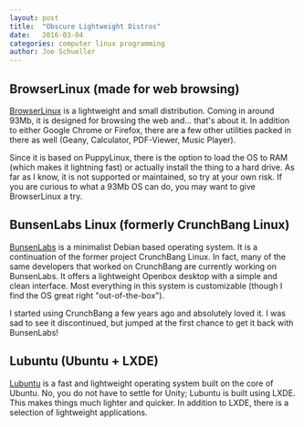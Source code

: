```yaml
---
layout: post
title:  "Obscure Lightweight Distros"
date:   2016-03-04
categories: computer linux programming
author: Joe Schueller
---
```

BrowserLinux (made for web browsing)
----------------
[BrowserLinux](http://www.browserlinux.com/) is a lightweight and small distribution. Coming in around 93Mb, it is designed for browsing the web and... that's about it. In addition to either Google Chrome or Firefox, there are a few other utilities packed in there as well (Geany, Calculator, PDF-Viewer, Music Player).

Since it is based on PuppyLinux, there is the option to load the OS to RAM (which makes it lightning fast) or actually install the thing to a hard drive. As far as I know, it is not supported or maintained, so try at your own risk. If you are curious to what a 93Mb OS can do, you may want to give BrowserLinux a try.

BunsenLabs Linux (formerly CrunchBang Linux)
----------------------------------------
[BunsenLabs](https://www.bunsenlabs.org/) is a minimalist Debian based operating system. It is a continuation of the former project CrunchBang Linux. In fact, many of the same developers that worked on CrunchBang are currently working on BunsenLabs. It offers a lightweight Openbox desktop with a simple and clean interface. Most everything in this system is customizable (though I find the OS great right "out-of-the-box").

I started using CrunchBang a few years ago and absolutely loved it. I was sad to see it discontinued, but jumped at the first chance to get it back with BunsenLabs!

Lubuntu (Ubuntu + LXDE)
------------------------
[Lubuntu](http://lubuntu.net/) is a fast and lightweight operating system built on the core of Ubuntu. No, you do not have to settle for Unity; Lubuntu is built using LXDE. This makes things much lighter and quicker. In addition to LXDE, there is a selection of lightweight applications. 
